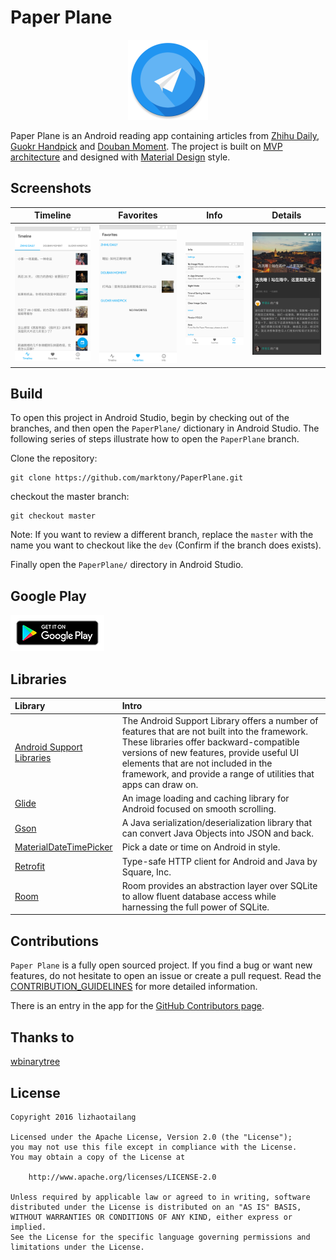 # Paper Plane

<div align="center">
	<img src="./art/ic_launcher-web.png" width="128" alt="logo">
</div>

Paper Plane is an Android reading app containing articles from [Zhihu Daily](https://daily.zhihu.com/), [Guokr Handpick](http://www.guokr.com/mobile/) and [Douban Moment](https://moment.douban.com/app/). The project is built on [MVP architecture](https://github.com/googlesamples/android-architecture/tree/todo-mvp/) and designed with [Material Design](https://material.io/) style.

## Screenshots
| Timeline    | Favorites    | Info | Details |
| :-------------: | :-------------: |:-------------: | :-------------: |
| ![Timeline](./art/timeline.png) | ![Favorites](./art/favorites.png) | ![Info](./art/info.png) | ![Details](./art/details.png) |

## Build
To open this project in Android Studio, begin by checking out of the branches, and then open the `PaperPlane/` dictionary in Android Studio. The following series of steps illustrate how to open the `PaperPlane` branch.

Clone the repository:
```
git clone https://github.com/marktony/PaperPlane.git
```

checkout the master branch:
```
git checkout master
```

Note: If you want to review a different branch, replace the `master` with the name you want to checkout like the `dev` (Confirm if the branch does exists).

Finally open the `PaperPlane/` directory in Android Studio.

## Google Play
[![google-play-badge](art/google-play-badge.png)](https://play.google.com/store/apps/details?id=com.marktony.zhihudaily)

## Libraries
| Library     | Intro     |
| :------------- | :------------- |
| [Android Support Libraries](https://developer.android.com/topic/libraries/support-library/index.html) | The Android Support Library offers a number of features that are not built into the framework. These libraries offer backward-compatible versions of new features, provide useful UI elements that are not included in the framework, and provide a range of utilities that apps can draw on. |
| [Glide](https://github.com/bumptech/glide) | An image loading and caching library for Android focused on smooth scrolling. |
| [Gson](https://github.com/google/gson) | A Java serialization/deserialization library that can convert Java Objects into JSON and back. |
| [MaterialDateTimePicker](https://github.com/wdullaer/MaterialDateTimePicker) | Pick a date or time on Android in style. |
| [Retrofit](https://github.com/square/retrofit) | Type-safe HTTP client for Android and Java by Square, Inc. |
| [Room](https://developer.android.com/topic/libraries/architecture/room.html) | Room provides an abstraction layer over SQLite to allow fluent database access while harnessing the full power of SQLite. |

## Contributions
`Paper Plane` is a fully open sourced project. If you find a bug or want new features, do not hesitate to open an issue or create a pull request. Read the [CONTRIBUTION_GUIDELINES](CONTRIBUTION_GUIDELINES.md) for more detailed information.

There is an entry in the app for the [GitHub Contributors page](https://github.com/TonnyL/PaperPlane/graphs/contributors).

## Thanks to
[wbinarytree](https://github.com/wbinarytree)

## License

    Copyright 2016 lizhaotailang

    Licensed under the Apache License, Version 2.0 (the "License");
    you may not use this file except in compliance with the License.
    You may obtain a copy of the License at

        http://www.apache.org/licenses/LICENSE-2.0

    Unless required by applicable law or agreed to in writing, software
    distributed under the License is distributed on an "AS IS" BASIS,
    WITHOUT WARRANTIES OR CONDITIONS OF ANY KIND, either express or implied.
    See the License for the specific language governing permissions and
    limitations under the License.
